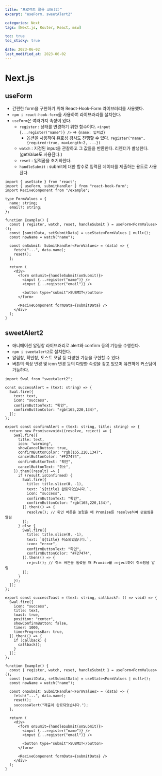 ```yaml
---
title: "프로젝트 활용 코드(2)"
excerpt: "useForm, sweetAlert2"

categories: Next
tags: [Next.js, Router, React, msw]

toc: true
toc_sticky: true

date: 2023-06-02
last_modified_at: 2023-06-02
---
```


# Next.js

## useForm

- 간편한 form을 구현하기 위해 React-Hook-Form 라이브러리를 사용했다.
- `npm i react-hook-form`을 사용하여 라이브러리를 설치한다.
- `useForm`은 여러가지 속성이 있다.
  - `register` : 상태를 변경하기 위한 함수이다. `<input {...register("name")} />` => `{name: 입력값}`
    - 옵션을 사용하여 유효성 검사도 진행할 수 있다. `register("name",{required:true, maxLength:2, ...})`
  - `watch` : 지정된 input을 관찰하고 그 값들을 반환한다. 리렌더가 발생한다.(getValue도 사용된다.)
  - `reset` : 입력폼을 초기화한다.
  - `handleSubmit` : submit에 대한 함수로 입력된 데이터를 제출하는 용도로 사용된다.

```tsx
import { useState } from "react";
import { useForm, submitHandler } from "react-hook-form";
import ReciveComponent from "/example";

type FormValues = {
  name: string;
  email?: string;
};

function Example() {
  const { register, watch, reset, handleSubmit } = useForm<FormValues>();
  const [sumitData, setSubmitData] = useState<FormValues | null>();
  const nowName = watch("name");

  const onSubmit: SubmitHandler<FormValues> = (data) => {
    fetch("...", data.name);
    reset();
  };

  return (
    <div>
      <form onSumit={handleSubmit(onSubmit)}>
        <input {...register("name")} />
        <imput {...register("email")} />

        <button type="submit">SUBMIT</button>
      </form>

      <ReciveComponent formData={submitData} />
    </div>
  );
}
```

## sweetAlert2

- 애니메이션 알림창 라이브러리로 alert와 confirm 등의 기능을 수행한다.
- `npm i sweetalert2`로 설치한다.
- 알림창, 확인창, 토스트 모달 등 다양한 기능을 구현할 수 있다.
- 버튼의 색상 변경 및 icon 변경 등의 다양한 속성을 갖고 있으며 유연하게 커스텀이 가능하다.

```tsx
import Swal from "sweetalert2";

const successAlert = (text: string) => {
  Swal.fire({
    text: text,
    icon: "success",
    confirmButtonText: "확인",
    confirmButtonColor: "rgb(165,220,134)",
  });
};

export const confirmAlert = (text: string, title: string) => {
  return new Promise<void>((resolve, reject) => {
    Swal.fire({
      title: text,
      icon: "warning",
      showCancelButton: true,
      confirmButtonColor: "rgb(165,220,134)",
      cancelButtonColor: "#F27474",
      confirmButtonText: "확인",
      cancelButtonText: "취소",
    }).then((result) => {
      if (result.isConfirmed) {
        Swal.fire({
          title: title.slice(0, -1),
          text: `${title} 완료되었습니다.`,
          icon: "success",
          confirmButtonText: "확인",
          confirmButtonColor: "rgb(165,220,134)",
        }).then(() => {
          resolve(); // 확인 버튼을 눌렀을 때 Promise를 resolve하여 완료됨을 알림
        });
      } else {
        Swal.fire({
          title: title.slice(0, -1),
          text: `${title} 취소되었습니다.`,
          icon: "error",
          confirmButtonText: "확인",
          confirmButtonColor: "#F27474",
        }).then(() => {
          reject(); // 취소 버튼을 눌렀을 때 Promise를 reject하여 취소됨을 알림
        });
      }
    });
  });
};

export const successToast = (text: string, callback?: () => void) => {
  Swal.fire({
    icon: "success",
    title: text,
    toast: true,
    position: "center",
    showConfirmButton: false,
    timer: 1000,
    timerProgressBar: true,
  }).then(() => {
    if (callback) {
      callback();
    }
  });
};

function Example() {
  const { register, watch, reset, handleSubmit } = useForm<FormValues>();
  const [sumitData, setSubmitData] = useState<FormValues | null>();
  const nowName = watch("name");

  const onSubmit: SubmitHandler<FormValues> = (data) => {
    fetch("...", data.name);
    reset();
    successAlert("제출이 완료되었습니다.");
  };

  return (
    <div>
      <form onSumit={handleSubmit(onSubmit)}>
        <input {...register("name")} />
        <imput {...register("email")} />

        <button type="submit">SUBMIT</button>
      </form>

      <ReciveComponent formData={submitData} />
    </div>
  );
}
```
